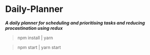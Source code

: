 # Daily-Planner

***A daily planner for scheduling and prioritising tasks and reducing procastination using redux***

> npm install | yarn


> npm start  | yarn start
